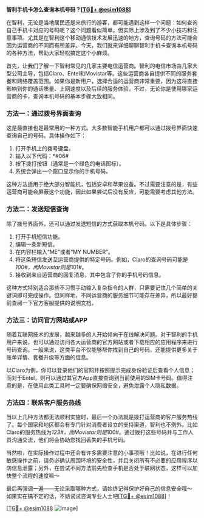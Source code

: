 **智利手机卡怎么查询本机号码？[[TG💪+ @esim1088](https://t.me/s/esim1088)]**

在智利，无论是当地居民还是来旅行的游客，都可能遇到这样一个问题：如何查询自己手机卡对应的号码呢？这个问题看似简单，但实际上涉及到了不少小技巧和注意事项。尤其是在智利这个移动通信技术发展迅速的地方，查询号码的方法可能会因为运营商的不同而有所差异。今天，我们就来详细聊聊智利手机卡查询本机号码的各种方法，帮助大家轻松搞定这个小麻烦。

首先，让我们了解一下智利常见的几家主要电信运营商。智利的电信市场由几家大型公司主导，包括Claro、Entel和Movistar等。这些运营商各自提供不同的服务套餐和网络覆盖范围。如果你是新用户，选择合适的运营商非常重要，因为这将直接影响到你的通话质量、上网速度以及后续的服务体验。不过，无论你是使用哪家运营商的卡，查询本机号码的基本步骤大致相同。

### 方法一：通过拨号界面查询

这是最直接也是最常用的一种方式。大多数智能手机用户都可以通过拨号界面快速查询自己的号码。具体操作如下：

1. 打开手机上的拨号键盘。
2. 输入以下代码：*#06#
3. 按下拨打按钮（通常是一个绿色的电话图标）。
4. 系统会弹出一个窗口显示你的手机号码。

这种方法适用于绝大部分智能机，包括安卓和苹果设备。不过需要注意的是，有些运营商可能会屏蔽这个功能，因此如果尝试后没有反应，可能需要考虑其他方法。

### 方法二：发送短信查询

除了拨号界面外，还可以通过发送短信的方式获取本机号码。以下是具体步骤：

1. 打开手机短信功能。
2. 编辑一条新短信。
3. 在内容栏输入“ME”或者“MY NUMBER”。
4. 将这条短信发送至运营商提供的特定号码。例如，Claro的查询号码可能是*100#，而Movistar则是*101#。
5. 接收到来自运营商的回复消息，其中包含了你的手机号码信息。

这种方式特别适合那些不习惯手动输入复杂指令的人群，只需要记住几个简单的关键词即可完成操作。但同样地，不同运营商的服务细节可能存在差异，所以最好提前查阅一下官方客服提供的说明文档。

### 方法三：访问官方网站或APP

随着互联网技术的发展，越来越多的人开始倾向于在线解决问题。对于智利的手机用户来说，也可以通过访问各大运营商的官方网站或者下载相应的应用程序来进行号码查询。一般来说，这类平台不仅能够帮你找到自己的号码，还能提供更多关于账单详情、套餐升级等方面的信息。

以Claro为例，你可以登录他们的官网并按照提示完成身份验证后查看个人信息；而对于Entel，则可以通过其官方App直接查询到当前使用的SIM卡号码。值得注意的是，在使用此类工具时一定要确保网络安全，避免泄露个人隐私数据。

### 方法四：联系客户服务热线

当以上几种方法都无法顺利实施时，最后一个办法就是拨打运营商的客户服务热线了。每个国家和地区都会有专门针对消费者设立的支持渠道，智利也不例外。比如Claro的服务热线为*123#，而Movistar则是*100#。通过拨打这些号码并与工作人员沟通交流，他们将会协助您找回丢失的手机号码。

当然啦，在实际操作过程中还会有许多需要注意的小事项哦！比如说，在进行任何敏感操作之前，请务必确认周围环境的安全性，并且关闭所有不必要的应用程序以防信息泄露；另外，在尝试不同方法前先检查手机是否处于联网状态，这样可以加快整个流程的速度嘛～

最后再强调一遍——无论采取哪种方式，请始终记得保护好自己的信息安全哦～ 如果实在搞不定的话，不妨试试咨询专业人士吧[[TG💪+ @esim1088](https://t.me/s/esim1088)]！

[[TG💪+ @esim1088](https://t.me/s/esim1088) ![Image](https://i.postimg.cc/4NQfJmqS/Snipaste-2025-05-13-00-14-12.png)]